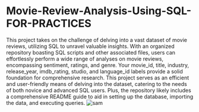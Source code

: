 # Movie-Review-Analysis-Using-SQL-FOR-PRACTICES
 This project takes on the challenge of delving into a vast dataset of movie reviews, utilizing SQL to unravel valuable insights.
 With an organized repository boasting SQL scripts and other associated files, users can effortlessly perform a wide range of analyses on movie reviews, encompassing sentiment, ratings, and genre. Your movie_id, title, industry, release_year, imdb_rating, studio, and language_id labels provide a solid foundation for comprehensive research.
 This project serves as an efficient and user-friendly means of delving into the dataset, catering to the needs of both novice and advanced SQL users.
 Plus, the repository likely includes a comprehensive README guide to aid in setting up the database, importing the data, and executing queries. ![sam](https://github.com/kiransindam/Movie-Review-Analysis-Using-SQL-FOR-PRACTICES/assets/101730779/237b606f-8499-43a0-afda-b8c6742155a0)

